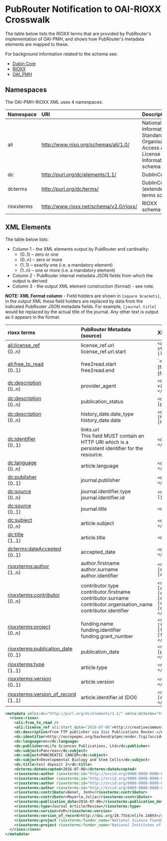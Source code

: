 # PubRouter Notification to OAI-RIOXX Crosswalk

The table below lists the RIOXX terms that are provided by PubRouter's implementation of OAI-PMH, and shows how PubRouter's metadata elements are mapped to these.
 
For background information related to the schema see:

* [Dubin Core](http://dublincore.org/documents/dcmi-terms/)
* [RIOXX](http://www.rioxx.net/)
* [OAI_PMH](https://www.openarchives.org/pmh/)

## Namespaces ##

The OAI-PMH-RIOXX XML uses 4 namespaces:

| Namespace | URI | Description |
|:----------|:----|:------------|
| ali        | http://www.niso.org/schemas/ali/1.0/ | National Information Standards Organisation's Access and License Information schema  |
| dc    | http://purl.org/dc/elements/1.1/ | DublinCore |
| dcterms    | http://purl.org/dc/terms/ | DublinCore (extended) terms schema |
| rioxxterms | http://www.rioxx.net/schema/v2.0/rioxx/ | RIOXX schema |

## XML Elements ##

The table below lists:
* Column 1 - the XML elements output by PubRouter and cardinality:
	* {0..1} – zero or one
	* {0..n} – zero or more
	* {1..1} – exactly one (i.e. a mandatory element)
	* {1..n} – one or more (i.e. a mandatory element)
* Column 2 - PubRouter internal metadata JSON fields from which the output is derived
* Column 3 - the output XML element construction (format) - see note. 

**NOTE: XML Format column** - Field holders are shown in `[square brackets]`, in the output XML these field holders are replaced by data from the indicated PubRouter JSON metadata fields.  For example, `[journal.title]` would be replaced by the actual title of the journal.  Any other text is output as it appears in the format.

| rioxx terms | PubRouter Metadata (source) | XML Format |
|:-----------------------------|:-------------------------|:------------------------------------------------------------|
| [ali:license_ref](http://www.rioxx.net/schema/v2.0/rioxx/ali_1_0.html#license_ref) <br>{0..n} | license_ref.url <br> license_ref.url.start  | `<ali:license_ref start=”[license_ref.url.start]”> [license_ref.url] </ali:license_ref>` |
| [ali:free_to_read](http://www.rioxx.net/schema/v2.0/rioxx/ali_1_0.html#free_to_read) <br>{0..1} | free2read.start <br> free2read.end | `<ali:free_to_read start_date=[free2read.start] end_date=[free2read.end]></ali:free_to_read> |
| [dc:description](http://www.rioxx.net/schema/v2.0/rioxx/terms_.html#http___purl.org_dc_terms__description)  <br>{0..n} | provider_agent | `<dc:description>From [provider_agent] via Jisc Publications Router.</dc:description>` |
| [dc:description](http://www.rioxx.net/schema/v2.0/rioxx/terms_.html#http___purl.org_dc_terms__description)  <br>{0..n}  | publication_status | `<dc:description>Publication status: [publication_status]</dc:description>` | 
| [dc:description](http://www.rioxx.net/schema/v2.0/rioxx/terms_.html#http___purl.org_dc_terms__description)  <br>{0..n}  | history_date.date_type <br> history_date.date | `<dc:description>History: [history_date.date_type], [history_date.date] </dc:description>` |
| [dc:identifier](http://www.rioxx.net/schema/v2.0/rioxx/terms_.html#http___purl.org_dc_terms__identifier)  <br>{0..1} | links.url <br> This field MUST contain an HTTP URI which is a persistent identifier for the resource. | `<dc:identifier>[links.url]</dc:identifier>` |
| [dc:language](http://www.rioxx.net/schema/v2.0/rioxx/terms_.html#http___purl.org_dc_terms__language) <br>{0..n} | article.language | `<dc:language>[article.language]</dc:language>` |
| [dc:publisher](http://www.rioxx.net/schema/v2.0/rioxx/terms_.html#http___purl.org_dc_terms__publisher)  <br>{0..1} | journal.publisher | `<dc:publisher>[journal.publisher]</dc:publisher>` |
| [dc:source](http://www.rioxx.net/schema/v2.0/rioxx/terms_.html#http___purl.org_dc_terms__source)  <br>{0..n} | journal.identifier.type <br> journal.identifier.id  | `<dc:source>[journal.identifier.type]: [journal.identifier.id]</dc:source>` |
| [dc:source](http://www.rioxx.net/schema/v2.0/rioxx/terms_.html#http___purl.org_dc_terms__source)  <br>{0..1} | journal.title | `<dc:source>[journal.title]</dc:source>` |
| [dc:subject](http://www.rioxx.net/schema/v2.0/rioxx/terms_.html#http___purl.org_dc_terms__subject)  <br>{0..n} |  article.subject | `<dc:subject>[article.subject]</dc:subject>` |
| [dc:title](http://www.rioxx.net/schema/v2.0/rioxx/terms_.html#http___purl.org_dc_terms__title)  <br>{1..1} | article.title | `<dc:title>[article.title]</dc:title>` |
| [dcterms:dateAccepted](http://www.rioxx.net/schema/v2.0/rioxx/terms_.html#dateAccepted)  <br>{0..1} | accepted_date | `<dcterms:dateAccepted>[accepted_date]</dc:date>` |
| [rioxxterms:author](http://www.rioxx.net/schema/v2.0/rioxxterms/rioxxterms_.html#author)  <br>{1..n} | author.firstname <br> author.surname <br> author.identifier | `<rioxxterms:author id=[author.identifier]>[author.surname], [author.firstname]</rioxxterms:author>` |
| [rioxxterms:contributor](http://www.rioxx.net/schema/v2.0/rioxxterms/rioxxterms_.html#contributor)  <br>{0..n} | contributor.type <br> contributor.firstname <br> contributor.surname <br> contributor.organisation_name <br> contributor.identifier | `<rioxxterms:contributor id=[contributor.identifier]>[contributor.type]: [contributor.surname], [contributor.firstname] OR [contributor.organisation_name]</rioxxterms:contributor>`  |
| [rioxxterms:project](http://www.rioxx.net/schema/v2.0/rioxxterms/rioxxterms_.html#project)  <br>{0..n} | funding.name <br> funding.identifier <br> funding.grant_number | `<rioxxterms:project funder_name="[funding.name]" funder_id="[funding.identifier.id (DOI)]">[funding.grant_number]</rioxxterms:project>`|
| [rioxxterms:publication_date](http://www.rioxx.net/schema/v2.0/rioxxterms/rioxxterms_.html#publication-date)  <br>{0..1} | publication_date | `<rioxxterms:publication_date> [publication_date] </rioxxterms:publication_date>` | 
| [rioxxterms:type](http://www.rioxx.net/schema/v2.0/rioxx/rioxxterms_.html#type)  <br>{1..1} | article.type | `<rioxxterms:type>[article.type]</rioxxterms:type>` |
| [rioxxterms:version](http://www.rioxx.net/schema/v2.0/rioxxterms/rioxxterms_.html#version)  <br>{0..1} | article.version | `<rioxxterms:version>[article.version] </rioxxterms:version>` |
[rioxxterms:version_of_record](http://www.rioxx.net/schema/v2.0/rioxxterms/rioxxterms_.html#version-of-record)  <br>{1..1} | article.identifier.id (DOI) | `<rioxxterms:version_of_record>Version: [article.identifier.id] </rioxxterms:version_of_record>` |


```xml
<metadata xmlns:dc="http://purl.org/dc/elements/1.1/" xmlns:dcterms="http://purl.org/dc/terms/" xmlns:ali="http://ali.niso.org/2014/ali/1.0" xmlns:rioxx="http://www.rioxx.net/schema/v2.0/rioxx/">
  <rioxx:rioxx>
    <ali:free_to_read />
    <ali:license_ref ali:start_date="2016-07-06">http://creativecommons.org/licenses/by/4.0/</ali:license_ref>
    <dc:description>From FTP publisher via Jisc Publications Router.</dc:description>
    <dc:identifier>http://europepmc.org/backend/ptpmcrender.fcgi?accid=PMC6042627&blobtype=pdf</dc:identifier>
    <dc:language>en</dc:language>
    <dc:publisher>eLife Sciences Publications, Ltd</dc:publisher>
    <dc:subject>Pancreas</dc:subject>
    <dc:subject>PANCREATIC CANCER</dc:subject>
    <dc:subject>Developmental Biology and Stem Cells</dc:subject>
    <dc:title>test deposit 2</dc:title>
    <dcterms:dateAccepted>2016-07-06</dcterms:dateAccepted>
    <rioxxterms:author rioxxterms:id="http://orcid.org/0000-0000-0000-0001">Sendler, Matthias</rioxxterms:author>
    <rioxxterms:author rioxxterms:id="http://orcid.org/0000-0000-0000-0002">Palankar, Raghavendra</rioxxterms:author>
    <rioxxterms:author rioxxterms:id="http://orcid.org/0000-0000-0000-0003">Kühn, Jens-Peter</rioxxterms:author>
    <rioxxterms:author rioxxterms:id="http://orcid.org/0000-0000-0000-0004">Evert, Matthias</rioxxterms:author>
    <rioxxterms:contributor>Benet, Jonh</rioxxterms:contributor>
    <rioxxterms:contributor>Mayerle,Julia</rioxxterms:contributor>
    <rioxxterms:publication_date>2016-07-06</rioxxterms:publication_date>
    <rioxxterms:type>Journal Article/Review</rioxxterms:type>
    <rioxxterms:version>VoR</rioxxterms:version>
    <rioxxterms:version_of_record>http://doi.org/10.7554/elife.14093</rioxxterms:version_of_record>
    <rioxxterms:project rioxxterms:funder_name="National Science Foundation" rioxxterms:funder_id="http://dx.doi.org/10.13039/100000001">RGP0000-2010</rioxxterms:project>
    <rioxxterms:project rioxxterms:funder_name="National Institutes of Health">RGP5555-2015</rioxxterms:project>
  </rioxx:rioxx>
</metadata>
```

